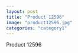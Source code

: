 ```yaml
---
layout: post
title: "Product 12596"
image: "product12596.jpg"
categories: "category1"
---
```

Product 12596
